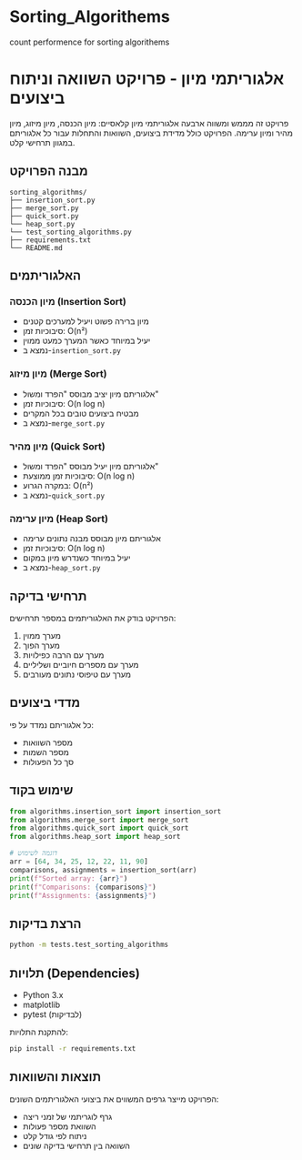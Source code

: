 # Sorting_Algorithems
count performence for sorting algorithems


# אלגוריתמי מיון - פרויקט השוואה וניתוח ביצועים

פרויקט זה מממש ומשווה ארבעה אלגוריתמי מיון קלאסיים: מיון הכנסה, מיון מיזוג, מיון מהיר ומיון ערימה. הפרויקט כולל מדידת ביצועים, השוואות והתחלות עבור כל אלגוריתם במגוון תרחישי קלט.

## מבנה הפרויקט

```
sorting_algorithms/
├── insertion_sort.py
├── merge_sort.py
├── quick_sort.py
└── heap_sort.py
└── test_sorting_algorithms.py
├── requirements.txt
└── README.md
```

## האלגוריתמים

### מיון הכנסה (Insertion Sort)
- מיון ברירה פשוט ויעיל למערכים קטנים
- סיבוכיות זמן: O(n²)
- יעיל במיוחד כאשר המערך כמעט ממוין
- נמצא ב-`insertion_sort.py`

### מיון מיזוג (Merge Sort)
- אלגוריתם מיון יציב מבוסס "הפרד ומשול"
- סיבוכיות זמן: O(n log n)
- מבטיח ביצועים טובים בכל המקרים
- נמצא ב-`merge_sort.py`

### מיון מהיר (Quick Sort)
- אלגוריתם מיון יעיל מבוסס "הפרד ומשול"
- סיבוכיות זמן ממוצעת: O(n log n)
- במקרה הגרוע: O(n²)
- נמצא ב-`quick_sort.py`

### מיון ערימה (Heap Sort)
- אלגוריתם מיון מבוסס מבנה נתונים ערימה
- סיבוכיות זמן: O(n log n)
- יעיל במיוחד כשנדרש מיון במקום
- נמצא ב-`heap_sort.py`

## תרחישי בדיקה

הפרויקט בודק את האלגוריתמים במספר תרחישים:
1. מערך ממוין
2. מערך הפוך
3. מערך עם הרבה כפילויות
4. מערך עם מספרים חיוביים ושליליים
5. מערך עם טיפוסי נתונים מעורבים

## מדדי ביצועים

כל אלגוריתם נמדד על פי:
- מספר השוואות
- מספר השמות
- סך כל הפעולות

## שימוש בקוד

```python
from algorithms.insertion_sort import insertion_sort
from algorithms.merge_sort import merge_sort
from algorithms.quick_sort import quick_sort
from algorithms.heap_sort import heap_sort

# דוגמה לשימוש
arr = [64, 34, 25, 12, 22, 11, 90]
comparisons, assignments = insertion_sort(arr)
print(f"Sorted array: {arr}")
print(f"Comparisons: {comparisons}")
print(f"Assignments: {assignments}")
```

## הרצת בדיקות

```bash
python -m tests.test_sorting_algorithms
```

## תלויות (Dependencies)

- Python 3.x
- matplotlib
- pytest (לבדיקות)

להתקנת התלויות:
```bash
pip install -r requirements.txt
```

## תוצאות והשוואות

הפרויקט מייצר גרפים המשווים את ביצועי האלגוריתמים השונים:
- גרף לוגריתמי של זמני ריצה
- השוואת מספר פעולות
- ניתוח לפי גודל קלט
- השוואה בין תרחישי בדיקה שונים
